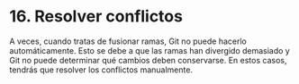 # 16. Resolver conflictos

A veces, cuando tratas de fusionar ramas, Git no puede hacerlo automáticamente. Esto se debe a que las ramas han divergido demasiado y Git no puede determinar qué cambios deben conservarse. En estos casos, tendrás que resolver los conflictos manualmente.